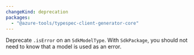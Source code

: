 ```yaml
---
changeKind: deprecation
packages:
  - "@azure-tools/typespec-client-generator-core"
---
```


Deprecate `.isError` on an `SdkModelType`. With `SdkPackage`, you should not need to know that a model is used as an error.
